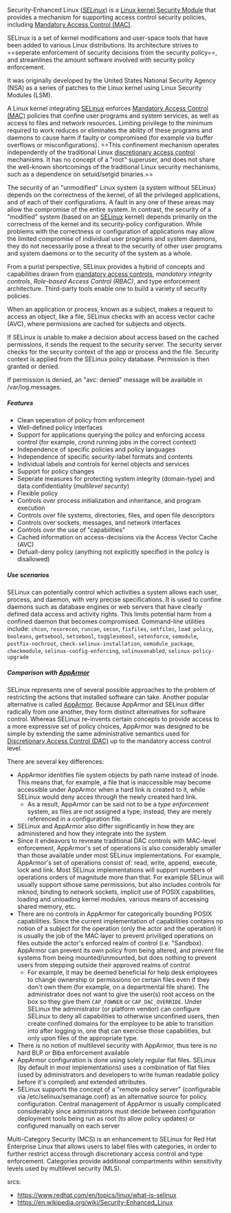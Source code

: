 Security-Enhanced Linux (*[SELinux](SELinux.md)*) is a [Linux kernel Security Module](Linux%20Security%20Modules%20%28LSM%29.md) that provides a mechanism for supporting access control security policies, including [Mandatory Access Control (MAC)](Mandatory%20Access%20Control%20%28MAC%29.md).

SELinux is a set of kernel modifications and user-space tools that have been added to various Linux distributions. Its architecture strives to ==seperate enforcement of security decisions from the security policy==, and streamlines the amount software involved with security policy enforcement.

It was originally developed by the United States National Security Agency (NSA) as a series of patches to the Linux kernel using Linux Security Modules (LSM).

A Linux kernel integrating [SELinux](SELinux.md) enforces [Mandatory Access Control (MAC)](Mandatory%20Access%20Control%20%28MAC%29.md) policies that confine user programs and system services, as well as access to files and network resources. Limiting privilege to the minimum required to work reduces or eliminates the ability of these programs and daemons to cause harm if faulty or compromised (for example via buffer overflows or misconfigurations). ==This confinement mechanism operates independently of the traditional Linux [discretionary access control](Discretionary%20Access%20Control%20%28DAC%29.md) mechanisms. It has no concept of a "root" superuser, and does not share the well-known shortcomings of the traditional Linux security mechanisms, such as a dependence on setuid/setgid binaries.==

The security of an "unmodified" Linux system (a system without SELinux) depends on the correctness of the kernel, of all the privileged applications, and of each of their configurations. A fault in any one of these areas may allow the compromise of the entire system. In contrast, the security of a "modified" system (based on an [SELinux](SELinux.md) kernel) depends primarily on the correctness of the kernel and its security-policy configuration. While problems with the correctness or configuration of applications may allow the limited compromise of individual user programs and system daemons, they do not necessarily pose a threat to the security of other user programs and system daemons or to the security of the system as a whole.

From a purist perspective, SELinux provides a hybrid of concepts and capabilities drawn from [mandatory access controls](Mandatory%20Access%20Control%20%28MAC%29.md), *mandatory integrity controls*, *Role-based Access Control (RBAC)*, and type enforcement architecture. Third-party tools enable one to build a variety of security policies.

When an application or process, known as a subject, makes a request to access an object, like a file, SELinux checks with an access vector cache (AVC), where permissions are cached for subjects and objects.

If SELinux is unable to make a decision about access based on the cached permissions, it sends the request to the security server. The security server checks for the security context of the app or process and the file. Security context is applied from the SELinux policy database. Permission is then granted or denied. 

If permission is denied, an "avc: denied" message will be available in /var/log.messages.

##### Features

* Clean seperation of policy from enforcement
* Well-defined policy interfaces
* Support for applications querying the policy and enforcing access control (for example, crond running jobs in the correct context)
* Independence of specific policies and policy languages
* Independence of specific security-label formats and contents
* Individual labels and controls for kernel objects and services
* Support for policy changes
* Seperate measures for protecting system integrity (domain-type) and data confidentiality (*multilevel security*)
* Flexible policy
* Controls over process initialization and inheritance, and program execution
* Controls over file systems, directories, files, and open file descriptors
* Controls over sockets, messages, and network interfaces
* Controls over the use of "capabilities"
* Cached information on access-decisions via the Access Vector Cache (AVC)
* Defualt-deny policy (anything not explicitly specified in the policy is disallowed)

##### Use scenarios

SELinux can potentially control which activities a system allows each user, process, and daemon, with very precise specifications. It is used to confine daemons such as database engines or web servers that have clearly defined data access and activity rights. This limits potential harm from a confined daemon that becomes compromised.
Command-line utilities include: `chcon`, `resorecon`, `runcon`, `secon`, `fixfiles`, `setfiles`, `load_policy`, `booleans`, `getsebool`, `setsebool`, `togglesebool`, `setenforce`, `semodule`, `postfix-nochroot`, `check-selinux-installation`, `semodule_package`, `checkmodule`, `selinux-config-enforcing`, `selinuxenabled`, `selinux-policy-upgrade`

##### Comparison with [AppArmor](AppArmor.md)

SELinux represents one of several possible approaches to the problem of restricting the actions that installed software can take. Another popular alternative is called [AppArmor](AppArmor.md). Because AppArmor and SELinux differ radically from one another, they form distinct alternatives for software control. Whereas SELinux re-invents certain concepts to provide access to a more expressive set of policy choices, AppArmor was designed to be simple by extending the same administrative semantics used for [Discretionary Access Control (DAC)](Discretionary%20Access%20Control%20%28DAC%29.md) up to the mandatory access control level.

There are several key differences:

* AppArmor identifies file system objects by path name instead of inode. This means that, for example, a file that is inaccessible may become accessible under AppArmor when a hard link is created to it, while SELinux would deny acces through the newly created hard link.
  * As a result, AppArmor can be said not to be a *type enforcement* system, as files are not assigned a type; instead, they are merely referenced in a configuration file.
* SELinux and AppArmor also differ significantly in how they are administered and how they integrate into the system
* Since it endeavors to revreate traditional DAC controls with MAC-level enforcement, AppArmor's set of operations is also considerably smaller than those available under most SELinux implementations. For example, AppArmor's set of operations consist of: read, write, append, execute, lock and link. Most SELinux implementations will support numbers of operations orders of magnitude more than that. For example SELinux will usually support sthose same permissions, but also includes controls for mknod, binding to network sockets, implicit use of POSIX capabilities, loading and unloading kernel modules, various means of accessing shared memory, etc.
* There are no controls in AppArmor for categorically bounding POSIX capabilities. Since the current implementation of capabilities contains no notion of a subject for the operation (only the actor and the operation) it is usually the job of the MAC layer to prevent priviliged operations on files outside the actor's enforced realm of control (i.e. "Sandbox). AppArmor can prevent its own policy from being altered, and prevent file systems from being mounted/unmounted, but does nothing to prevent users from stepping outside their approved realms of control
  * For example, it may be deemed beneficial for help desk employees to change ownership or permissions on certain files even if they don't own them (for example, on a departmental file share). The administrator does not want to give the user(s) root access on the box so they give them `CAP_FOWNER` or `CAP_DAC_OVERRIDE`. Under SELinux the administrator (or platform vendor) can configure SELinux to deny all capabilities to otherwise unconfined users, then create confined domains for the employee to be able to transition into after logging in, one that can exercise those capabilities, but only upon files of the appropriate type.
* There is no notion of multilevel security with AppArmor, thus tere is no hard BLP or Biba enforcement available
* AppArmor configuration is done using solely regular flat files. SELinux (by default in most implementations) uses a combination of flat files (used by administrators and developers to write human readable policy before it's compiled) and extended attributes.
* SELinux supports the concept of a "remote policy server" (configurable via /etc/selinux/semanage.conf) as an alternative source for policy configuration. Central management of AppArmor is usually complicated considerably since administrators must decide between configuration deployment tools being run as root (to allow policy updates) or configured manually on each server

Multi-Category Security (MCS) is an enhancement to SELinux for Red Hat Enterprise Linux that allows users to label files with categories, in order to further restrict access through discretionary access control and type enforcement. Categories provide additional compartments within sensitivity levels used by multilevel security (MLS).

srcs:

* https://www.redhat.com/en/topics/linux/what-is-selinux
* https://en.wikipedia.org/wiki/Security-Enhanced_Linux
